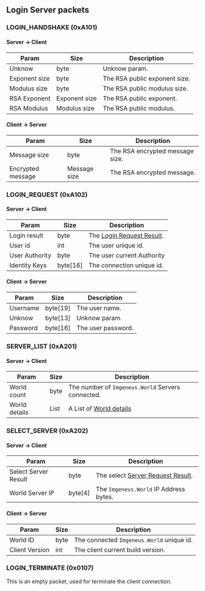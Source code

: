 ## Login Server packets

### LOGIN_HANDSHAKE (0xA101)

#### Server -> Client

| Param | Size | Description |
| ----------- | ------------ | ----------- |
| Unknow | byte | Unknow param. |
| Exponent size | byte | The RSA public exponent size. |
| Modulus size | byte | The RSA public modulus size. |
| RSA Exponent | Exponent size | The RSA public exponent. |
| RSA Modulus | Modulus size | The RSA public modulus. |

#### Client -> Server

| Param | Size | Description |
| ----------- | ------------ | ----------- |
| Message size | byte | The RSA encrypted message size. |
| Encrypted message | Message size | The RSA encrypted message. |

### LOGIN_REQUEST (0xA102)

#### Server -> Client

| Param | Size | Description |
| ----------- | ------------ | ----------- |
| Login result | byte | The [Login Request Result](https://github.com/KSExtrez/Imgeneus/blob/master/docs/structures/LOGIN.md#login-result). |
| User id | int | The user unique id. |
| User Authority | byte | The user current Authority |
| Identity Keys | byte[16] | The connection unique id. |

#### Client -> Server

| Param | Size | Description |
| ----------- | ------------ | ----------- |
| Username | byte[19] | The user name. |
| Unknow | byte[13] | Unknow param. |
| Password | byte[16] | The user password. |

### SERVER_LIST (0xA201)

#### Server -> Client

| Param | Size | Description |
| ----------- | ------------ | ----------- |
| World count | byte | The number of `Imgeneus.World` Servers connected. |
| World details | List<WorldDetails> | A List of [World details](https://github.com/KSExtrez/Imgeneus/blob/master/docs/structures/LOGIN.md#world-details)  |


### SELECT_SERVER (0xA202)

#### Server -> Client

| Param | Size | Description |
| ----------- | ------------ | ----------- |
| Select Server Result | byte | The select [Server Request Result](https://github.com/KSExtrez/Imgeneus/blob/master/docs/structures/LOGIN.md#selec-server-result). |
| World Server IP | byte[4] | The `Imgeneus.World` IP Address bytes. |

#### Client -> Server

| Param | Size | Description |
| ----------- | ------------ | ----------- |
| World ID | byte | The connected `Imgeneus.World` unique id. |
| Client Version | int | The client current build version. |

### LOGIN_TERMINATE (0x0107)

This is an empty packet, used for terminate the client connection.
